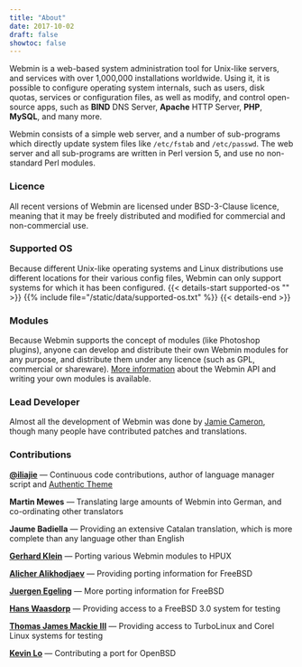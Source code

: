 ```yaml
---
title: "About"
date: 2017-10-02
draft: false
showtoc: false
---
```


Webmin is a web-based system administration tool for Unix-like servers, and services with over 1,000,000 installations worldwide. Using it, it is possible to configure operating system internals, such as users, disk quotas, services or configuration files, as well as modify, and control open-source apps, such as **BIND** DNS Server, **Apache** HTTP Server, **PHP**, **MySQL**, and many more.

Webmin consists of a simple web server, and a number of sub-programs which directly update system files like `/etc/fstab` and `/etc/passwd`. The web server and all sub-programs are written in Perl version 5, and use no non-standard Perl modules.

### Licence

All recent versions of Webmin are licensed under BSD-3-Clause licence, meaning that it may be freely distributed and modified for commercial and non-commercial use.

### Supported OS
Because different Unix-like operating systems and Linux distributions use different locations for their various config files, Webmin can only support systems for which it has been configured.
{{< details-start supported-os "<i class='wm wm-facebook'></i>"  >}}
{{% include file="/static/data/supported-os.txt" %}}
{{< details-end >}}


### Modules
Because Webmin supports the concept of modules (like Photoshop plugins), anyone can develop and distribute their own Webmin modules for any purpose, and distribute them under any licence (such as GPL, commercial or shareware). [More information](https://doxfer.webmin.com/Webmin/ModuleDevelopment) about the Webmin API and writing your own modules is available.

### Lead Developer

Almost all the development of Webmin was done by [Jamie Cameron](../about-jamie), though many people have contributed patches and translations.

### Contributions

**[@iliajie](https://github.com/iliajie)** &mdash; Continuous code contributions, author of language manager script and [Authentic Theme](https://github.com/webmin/authentic-theme)

**Martin Mewes** &mdash; Translating large amounts of Webmin into German, and co-ordinating other translators

**Jaume Badiella** &mdash; Providing an extensive Catalan translation, which is more complete than any language other than English

**[Gerhard Klein](mailto:gerhard@Klein-home.de)** &mdash; Porting various Webmin modules to HPUX

**[Alicher Alikhodjaev](mailto:cher@park.ru)** &mdash; Providing porting information for FreeBSD

**[Juergen Egeling](mailto:egeling@punkt.de)** &mdash; More porting information for FreeBSD

**[Hans Waasdorp](mailto:hansw@imco.nl)** &mdash; Providing access to a FreeBSD 3.0 system for testing

**[Thomas James Mackie III](mailto:tmackie@awak.com)** &mdash; Providing access to TurboLinux and Corel Linux systems for testing

**[Kevin Lo](mailto:kevlo@openbsd.org)** &mdash; Contributing a port for OpenBSD




